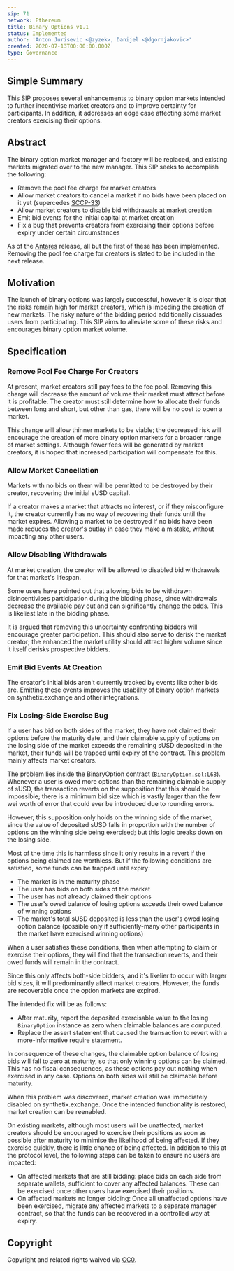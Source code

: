 ```yaml
---
sip: 71
network: Ethereum
title: Binary Options v1.1
status: Implemented
author: 'Anton Jurisevic <@zyzek>, Danijel <@dgornjakovic>'
created: 2020-07-13T00:00:00.000Z
type: Governance
---
```


## Simple Summary

This SIP proposes several enhancements to binary option markets intended to further incentivise market creators and to improve certainty for participants. In addition, it addresses an edge case affecting some market creators exercising their options.

## Abstract

The binary option market manager and factory will be replaced, and existing markets migrated over to the new manager. This SIP seeks to accomplish the following:

* Remove the pool fee charge for market creators
* Allow market creators to cancel a market if no bids have been placed on it yet (supercedes [SCCP-33](../sccp/sccp-33.md))
* Allow market creators to disable bid withdrawals at market creation
* Emit bid events for the initial capital at market creation
* Fix a bug that prevents creators from exercising their options before expiry under certain circumstances

As of the [Antares](https://github.com/Synthetixio/synthetix/releases/tag/v2.25.0) release, all but the first of these
has been implemented. Removing the pool fee charge for creators is slated to be included in the next release.

## Motivation

The launch of binary options was largely successful, however it is clear that the risks remain high for market creators, which is impeding the creation of new markets. The risky nature of the bidding period additionally dissuades users from
participating. This SIP aims to alleviate some of these risks and encourages binary option market volume.

## Specification


### Remove Pool Fee Charge For Creators

At present, market creators still pay fees to the fee pool. Removing this charge will decrease the amount of volume their market must attract before it is profitable. The creator must still determine how to allocate their funds between long and short, but other than gas, there will be no cost to open a market.

This change will allow thinner markets to be viable; the decreased risk will encourage the creation of more binary option markets for a broader range of market settings. Although fewer fees will be generated by market creators, it is hoped that increased participation will compensate for this.

### Allow Market Cancellation

Markets with no bids on them will be permitted to be destroyed by their creator, recovering the initial sUSD capital.

If a creator makes a market that attracts no interest, or if they misconfigure it, the creator currently has no way of recovering their funds until the market expires. Allowing a market to be destroyed if no bids have been made reduces the creator's outlay in case they make a mistake, without impacting any other users.

### Allow Disabling Withdrawals

At market creation, the creator will be allowed to disabled bid withdrawals for that market's lifespan.

Some users have pointed out that allowing bids to be withdrawn disincentivises participation during the bidding phase, since withdrawals decrease the available pay out and can significantly change the odds. This is likeliest late in the bidding phase.

It is argued that removing this uncertainty confronting bidders will encourage greater participation. This should also serve to derisk the market creator; the enhanced the market utility should attract higher volume since it itself derisks prospective bidders.

### Emit Bid Events At Creation

The creator's initial bids aren't currently tracked by events like other bids are.
Emitting these events improves the usability of binary option markets on synthetix.exchange and other integrations.

### Fix Losing-Side Exercise Bug

If a user has bid on both sides of the market, they have not claimed their options before the maturity date, and their claimable supply of options on the losing side of the market exceeds the remaining sUSD deposited in the market, their funds will be trapped until expiry of the contract. This problem mainly affects market creators.

The problem lies inside the BinaryOption contract ([`BinaryOption.sol:L68`](https://github.com/Synthetixio/synthetix/blob/ea2f032e432516b13c49ba946994ae6253346821/contracts/BinaryOption.sol#L68)).
Whenever a user is owed more options than the remaining claimable supply of sUSD, the transaction reverts on the supposition that this should be impossible; there is a minimum bid size which is vastly larger than the few wei worth of error that could ever be introduced due to rounding errors.

However, this supposition only holds on the winning side of the market, since the value of deposited sUSD falls in proportion with the number of options on the winning side being exercised; but this logic breaks down on the losing side.

Most of the time this is harmless since it only results in a revert if the options being claimed are worthless. But if the following conditions are satisfied, some funds can be trapped until expiry:

* The market is in the maturity phase
* The user has bids on both sides of the market
* The user has not already claimed their options
* The user's owed balance of losing options exceeds their owed balance of winning options
* The market's total sUSD deposited is less than the user's owed losing option balance (possible only if sufficiently-many other participants in the market have exercised winning options)

When a user satisfies these conditions, then when attempting to claim or exercise their options, they will find that the transaction reverts, and their owed funds will remain in the contract.

Since this only affects both-side bidders, and it's likelier to occur with larger bid sizes, it will predominantly affect market creators. However, the funds are recoverable once the option markets are
expired.

The intended fix will be as follows:

* After maturity, report the deposited exercisable value to the losing `BinaryOption` instance as zero when claimable balances are computed.
* Replace the assert statement that caused the transaction to revert with a more-informative require statement.


In consequence of these changes, the claimable option balance of losing bids will fall to zero at maturity, so that only winning options can be claimed. This has no fiscal consequences, as these options pay out nothing when exercised in any case. Options on both sides will still be claimable before maturity.

When this problem was discovered, market creation was immediately disabled on synthetix.exchange. Once the intended functionality is restored, market creation can be reenabled.

On existing markets, although most users will be unaffected, market creators should be encouraged to exercise their positions as soon as possible after maturity to minimise the likelihood of being affected. If they exercise quickly, there is little chance of being affected. In addition to this at the protocol level, the following steps can be taken to ensure no users are impacted:

* On affected markets that are still bidding: place bids on each side from separate wallets, sufficient to cover any affected balances. These can be exercised once other users have exercised their positions.
* On affected markets no longer bidding: Once all unaffected options have been exercised, migrate any affected markets to a separate manager contract, so that the funds can be recovered in a controlled way at expiry.


## Copyright
Copyright and related rights waived via [CC0](https://creativecommons.org/publicdomain/zero/1.0/).
